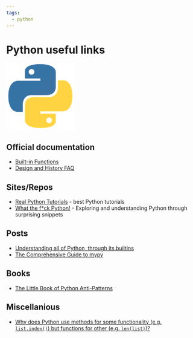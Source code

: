 ```yaml
---
tags:
  - python
---
```


# Python useful links

<div class="note inline end"> <p><img alt="logo.png" src="index/python-logo.png"></p> </div>

## Official documentation

- [Built-in Functions](https://docs.python.org/3/library/functions.html)
- [Design and History FAQ](https://docs.python.org/3/faq/design.html)

## Sites/Repos

- [Real Python Tutorials](https://realpython.com) - best Python tutorials
- [What the f*ck Python!](https://github.com/satwikkansal/wtfpython) - Exploring and understanding Python through surprising snippets

## Posts

- [Understanding all of Python, through its builtins](https://tushar.lol/post/builtins/)
- [The Comprehensive Guide to mypy](https://tushar.lol/post/mypy-guide/)

## Books

- [The Little Book of Python Anti-Patterns](https://docs.quantifiedcode.com/python-anti-patterns/)

## Miscellanious

- [Why does Python use methods for some functionality (e.g. `list.index()`) but functions for other (e.g. `len(list)`)?](https://docs.python.org/3/faq/design.html#why-does-python-use-methods-for-some-functionality-e-g-list-index-but-functions-for-other-e-g-len-list)
